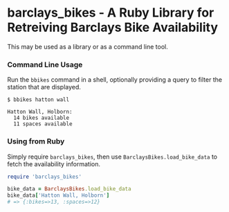 # barclays_bikes - A Ruby Library for Retreiving Barclays Bike Availability

This may be used as a library or as a command line tool.

### Command Line Usage

Run the `bbikes` command in a shell, optionally providing a query to filter
the station that are displayed.

```console
$ bbikes hatton wall

Hatton Wall, Holborn:
  14 bikes available
  11 spaces available

```

### Using from Ruby

Simply require `barclays_bikes`, then use `BarclaysBikes.load_bike_data` to
fetch the availability information.

```ruby
require 'barclays_bikes'

bike_data = BarclaysBikes.load_bike_data
bike_data['Hatton Wall, Holborn']
# => {:bikes=>13, :spaces=>12}
```

